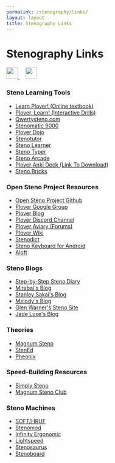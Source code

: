 ```yaml
---
permalink: /stenography/links/
layout: layout
title: Stenography Links
---
```


<div class="center">

   <h1>Stenography Links</h1>
   
   <a href="https://github.com/StevenTammen/steventammen.github.io/edit/master/pages/stenography/links.md" target="_blank">
     <img src="https://steventammen.github.io/assets/images/GitHub.png" height="30" width="30">
   </a> &nbsp; &nbsp;
   
   <a href="http://prose.io/#StevenTammen/steventammen.github.io/edit/master/pages/stenography/links.md" target="_blank">
     <img src="https://steventammen.github.io/assets/images/Prose.png" height="30" width="30">
   </a>
   
</div>

### Steno Learning Tools
- [Learn Plover! (Online textbook)](https://sites.google.com/site/ploverdoc/home)
- [Plover, Learn! (Interactive Drills)](http://www.tranklements.com/PloverLearn/)
- [Qwertysteno.com](http://qwertysteno.com/Home/)
- [Stenomatic 9000](http://web.mit.edu/~ezyang/Public/stenomatic.html)
- [Plover Dojo](http://ploverdojo.appspot.com/)
- [Stenotutor](https://github.com/caru/StenoTutor)
- [Steno Learner](http://www.dxvision.com/steno/stenolearner.html)
- [Steno Typer](http://stenoknight.com/plover/stenotyper/test3.html)
- [Steno Arcade](http://store.steampowered.com/app/449000/)
- [Plover Anki Deck (Link To Download)](http://stenoknight.com/w/images/Steno3000.anki)
- [Steno Bricks](http://nelstrom.github.io/StenoBricks/)

### Open Steno Project Resources
- [Open Steno Project Github](https://github.com/openstenoproject/)
- [Plover Google Group](https://groups.google.com/forum/#!forum/ploversteno)
- [Plover Blog](http://plover.stenoknight.com/)
- [Plover Discord Channel](https://discord.gg/0lQde43a6dGmAMp2)
- [Plover Aviary (Forums)](http://stenoknight.com/plover/aviary/phpBB3/)
- [Plover Wiki](http://stenoknight.com/wiki/Main_Page)
- [Stenodict](http://www.openstenoproject.org/stenodict/)
- [Steno Keyboard for Android](https://play.google.com/store/apps/details?id=com.brentandjody.stenoime)
- [Aloft](http://aloft.nu/users/login)

### Steno Blogs
- [Step-by-Step Steno Diary](https://docs.google.com/document/d/1fzpb_xWfiXzUo3f1jHkmLVb0pOB7py6gwL0XHyCYewA/edit)
- [Mirabai's Blog](http://blog.stenoknight.com/)
- [Stanley Sakai's Blog](http://stanographer.com/)
- [Melody's Blog](http://www.thesimplebrief.com/)
- [Glen Warner's Steno Site](http://cheapandsleazy.net/)
- [Jade Luxe's Blog](https://jadeluxe.wordpress.com/steno/)

### Theories
- [Magnum Steno](http://www.magnumsteno.com/)
- [StenEd](http://stened.com/)
- [Pheonix](http://www.phoenixtheory.com/)

### Speed-Building Resources
- [Simply Steno](http://www.simplysteno.com/index.html)
- [Magnum Steno Club](http://magnumsteno.com/cart/index.php?main_page=product_info&products_id=9)

### Steno Machines
- [SOFT/HRUF](https://softhruf.love/)
- [Stenomod](https://stenomod.blogspot.com/2016/09/stenomod-for-sale.html)
- [Infinity Ergonomic](http://www.infinitytraditional.com/infinity-ergonomic-student/)
- [Lightspeed](https://www.stenovations.com/lightspeed/)
- [Stenosaurus](http://stenosaurus.blogspot.com/)
- [Stenoboard](http://stenoboard.com/)
